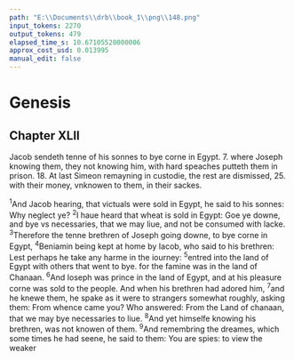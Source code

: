 ```yaml
---
path: "E:\\Documents\\drb\\book_1\\png\\148.png"
input_tokens: 2270
output_tokens: 479
elapsed_time_s: 10.67105520000006
approx_cost_usd: 0.013995
manual_edit: false
---
```

# Genesis

## Chapter XLII

<aside>Jacob sendeth tenne of his sonnes to bye corne in Egypt. 7. where Joseph knowing them, they not knowing him, with hard speaches putteth them in prison. 18. At last Simeon remayning in custodie, the rest are dismissed, 25. with their money, vnknowen to them, in their sackes.</aside>

<sup>1</sup>And Jacob hearing, that victuals were sold in Egypt, he said to his sonnes: Why neglect ye? <sup>2</sup>I haue heard that wheat is sold in Egypt: Goe ye downe, and bye vs necessaries, that we may liue, and not be consumed with lacke. <sup>3</sup>Therefore the tenne brethren of Joseph going downe, to bye corne in Egypt, <sup>4</sup>Beniamin being kept at home by Iacob, who said to his brethren: Lest perhaps he take any harme in the iourney: <sup>5</sup>entred into the land of Egypt with others that went to bye. for the famine was in the land of Chanaan. <sup>6</sup>And Ioseph was prince in the land of Egypt, and at his pleasure corne was sold to the people. And when his brethren had adored him, <sup>7</sup>and he knewe them, he spake as it were to strangers somewhat roughly, asking them: From whence came you? Who answered: From the Land of chanaan, that we may bye necessaries to liue. <sup>8</sup>And yet himselfe knowing his brethren, was not knowen of them. <sup>9</sup>And remembring the dreames, which some times he had seene, he said to them: You are spies: to view the weaker

[^1]: Joseph truly called the reueler of secrets.

[^2]: But more honorably, the Sauiour of the world

[^3]: The true figure of Christ.